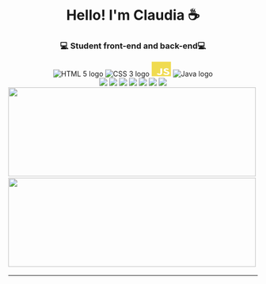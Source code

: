 <div align="center">
  <h1> Hello! I'm Claudia ☕ </h1> 
  <h3> 💻 Student front-end and back-end💻 </h3> 
</div> 

<div align="center">
  <img alt="HTML 5 logo" height="30" width="40" src="https://cdn.jsdelivr.net/gh/devicons/devicon/icons/html5/html5-original.svg">
  <img alt="CSS 3 logo" height="30" width="40" src="https://cdn.jsdelivr.net/gh/devicons/devicon/icons/css3/css3-original.svg">
  <img alt="Javascript logo" height="30" width="40"   src="https://raw.githubusercontent.com/devicons/devicon/master/icons/javascript/javascript-plain.svg">
  <img alt="Java logo" height="30" width="40" src="https://cdn.jsdelivr.net/gh/devicons/devicon/icons/java/java-plain.svg">
</div>

<div align="center"> 
  <a href="https://www.instagram.com/claudiadejesusdantastudy/" target="_blank">
  <img src="https://img.shields.io/badge/-Instagram-%23E4405F?style=for-the-badge&logo=instagram&logoColor=white" target="_blank"></a>
  
  <a href="https://www.facebook.com/claudiadejesusdantas" target="_blank">
  <img src="https://img.shields.io/badge/Facebook-1877F2?style=for-the-badge&logo=facebook&logoColor=white" target="_blank"></a> 
 	
  <a href="https://www.twitch.tv/hashtagclaubr" target="_blank">
  <img src="https://img.shields.io/badge/Twitch-9146FF?style=for-the-badge&logo=twitch&logoColor=white" target="_blank"></a>
 
  <a href = "mailto:claudiadejesusdantas@gmail.com">
  <img src="https://img.shields.io/badge/-Gmail-%23333?style=for-the-badge&logo=gmail&logoColor=white" target="_blank"></a>
 
  <a href="https://www.linkedin.com/in/claudiadejesusdantas" target="_blank">
  <img src="https://img.shields.io/badge/-LinkedIn-%230077B5?style=for-the-badge&logo=linkedin&logoColor=white" target="_blank"></a> 

  <a href="https://codepen.io/claudiadejesusdantascar" target="_blank">
  <img src="https://img.shields.io/badge/Codepen-000000?style=for-the-badge&logo=codepen&logoColor=white" target="_blank"></a> 

  <a href="https://twitter.com/claudiadjdantas" target="_blank">
  <img src="https://img.shields.io/badge/Twitter-1DA1F2?style=for-the-badge&logo=twitter&logoColor=white" target="_blank"></a> 
 	 
</div>


<!-- ![image](https://media2.giphy.com/media/11JTxkrmq4bGE0/giphy.gif?cid=ecf05e47va47epk92xto78inp7bxcsuq6b3wlyffdl0xe8qg&rid=giphy.gif&ct=g)
 -->
<div align="left">
  <a href="https://github.com/claudiadejesusdantas">
  <img width="500px" height="180em" src="https://github-readme-stats.vercel.app/api?username=claudiadejesusdantas&show_icons=true&theme=radical&include_all_commits=true&count_private=true"/>
  <img width="500px" height="180em" src="https://github-readme-stats.vercel.app/api/top-langs/?username=claudiadejesusdantas&layout=compact&langs_count=7&theme=radical"/>
</div>

-----------------------------------------------
 

